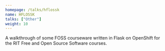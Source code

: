 ```yaml
---
homepage: /talks/hflossk
name: HFLOSSK
talks: ["Other"]
weight: 10
---
```


A walkthrough of some FOSS courseware written in Flask on OpenShift for the RIT
Free and Open Source Software courses.
